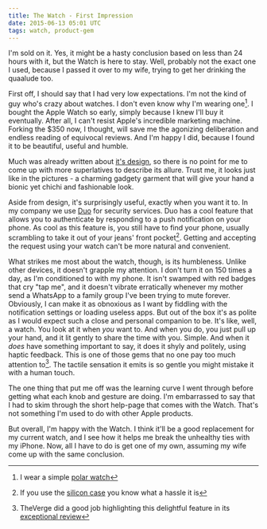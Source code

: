 ```yaml
---
title: The Watch - First Impression
date: 2015-06-13 05:01 UTC
tags: watch, product-gem
---
```


I'm sold on it. Yes, it might be a hasty conclusion based on less than 24 hours with it, but the Watch is here to stay. Well, probably not the exact one I used, because I passed it over to my wife, trying to get her drinking the quaalude too.

First off, I should say that I had very low expectations. I'm not the kind of guy who's crazy about watches. I don't even know why I'm wearing one[^watch]. I bought the Apple Watch so early, simply because I knew I'll buy it eventually. After all, I can't resist Apple's incredible marketing machine. Forking the $350 now, I thought, will save me the agonizing deliberation and endless reading of equivocal reviews. And I'm happy I did, because I found it to be beautiful, useful and humble. 

Much was already written about [it's design](http://9to5mac.com/2015/05/04/review-apple-watch-as-a-design-piece/), so there is no point for me to come up with more superlatives to describe its allure. Trust me, it looks just like in the pictures - a charming gadgety garment that will give your hand a bionic yet chichi  and fashionable look. 

Aside from design, it's surprisingly useful, exactly when you want it to. In my company we use [Duo](https://www.duosecurity.com) for security services. Duo has a cool feature that allows you to authenticate by responding to a push notification on your phone. As cool as this feature is, you still have to find your phone, usually scrambling to take it out of your jeans' front pocket[^1]. Getting and accepting the request using your watch can't be more natural and convenient. 

What strikes me most about the watch, though, is its humbleness. Unlike other devices, it doesn't grapple my attention. I don't turn it on 150 times a day, as I'm conditioned to with my phone. It isn't swamped with red badges that cry "tap me", and it doesn't vibrate erratically whenever my mother send a WhatsApp to a family group I've been trying to mute forever. Obviously, I can make it as obnoxious as I want by fiddling with the notification settings or loading useless apps. But out of the box it's as polite as I would expect such a close and personal companion to be. It's like, well, a watch. You look at it when *you* want to. And when you do, you just pull up your hand, and it lit gently to share the time with you. Simple. And when it *does* have something important to say, it does it shyly and politely, using haptic feedback. This is one of those gems that no one pay too much attention to[^2]. The tactile sensation it emits is so gentle you might mistake it with a human touch.

The one thing that put me off was the learning curve I went through before getting what each knob and gesture are doing. I'm embarrassed to say that I had to skim through the short help-page that comes with the Watch. That's not something I'm used to do with other Apple products.

But overall, I'm happy with the Watch. I think it'll be a good replacement for my current watch, and I see how it helps me break the unhealthy ties with my iPhone. Now, all I have to do is get one of my own, assuming my wife come up with the same conclusion. 


[^watch]: I wear a simple [polar watch](http://www.amazon.com/Polar-RS100-Heart-Monitor-Stopwatch/dp/B000FW3Z6O)
[^1]: If you use the [silicon case](http://store.apple.com/us/product/MGQF2ZM/A/iphone-6-silicone-case-black) you know what a hassle it is
[^2]: TheVerge did a good job highlighting this delightful feature in its [exceptional review](http://www.theverge.com/a/apple-watch-review)
